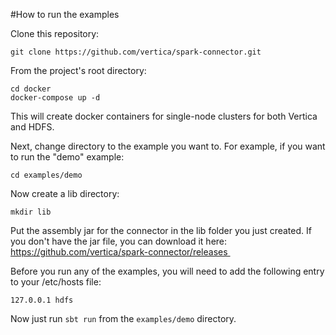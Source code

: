 #How to run the examples

Clone this repository:
```
git clone https://github.com/vertica/spark-connector.git
```

From the project's root directory:
```
cd docker
docker-compose up -d
```
This will create docker containers for single-node clusters for both Vertica and HDFS.

Next, change directory to the example you want to. For example, if you want to run the "demo" example:
```
cd examples/demo
```
Now create a lib directory:
```
mkdir lib
```
Put the assembly jar for the connector in the lib folder you just created. If you don't have the jar file, you can download it here: https://github.com/vertica/spark-connector/releases 

Before you run any of the examples, you will need to add the following entry to your /etc/hosts file:
```
127.0.0.1 hdfs
```

Now just run `sbt run` from the `examples/demo` directory.